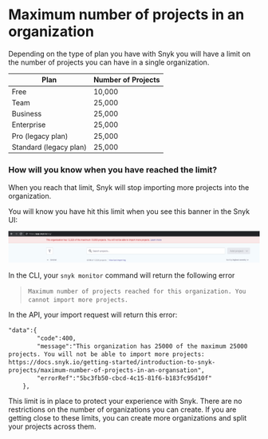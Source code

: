 # Maximum number of projects in an organization

Depending on the type of plan you have with Snyk you will have a limit on the number of projects you can have in a single organization.

| Plan                   | Number of Projects |
| ---------------------- | ------------------ |
| Free                   | 10,000             |
| Team                   | 25,000             |
| Business               | 25,000             |
| Enterprise             | 25,000             |
| Pro (legacy plan)      | 25,000             |
| Standard (legacy plan) | 25,000             |

### How will you know when you have reached the limit?

When you reach that limit, Snyk will stop importing more projects into the organization.&#x20;

You will know you have hit this limit when you see this banner in the Snyk UI:

![A banner will display at the top of the Project page telling you how many projects you have over the limit](../../.gitbook/assets/max-projects.png)

In the CLI, your `snyk monitor` command will return the following error

> `Maximum number of projects reached for this organization. You cannot import more projects.`

In the API, your import request will return this error:

```
"data":{
        "code":400,
        "message":"This organization has 25000 of the maximum 25000 projects. You will not be able to import more projects: https://docs.snyk.io/getting-started/introduction-to-snyk-projects/maximum-number-of-projects-in-an-organsation",
        "errorRef":"5bc3fb50-cbcd-4c15-81f6-b183fc95d10f"
    },
```

This limit is in place to protect your experience with Snyk. There are no restrictions on the number of organizations you can create. If you are getting close to these limits, you can create more organizations  and split your projects across them.
